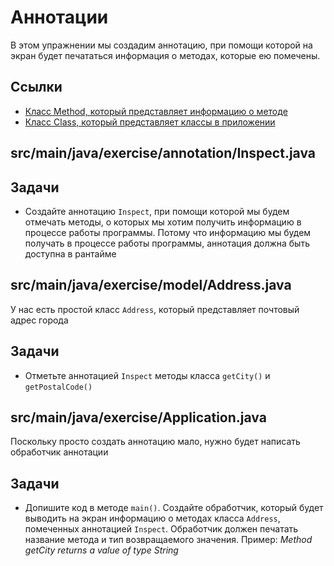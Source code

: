 # Аннотации

В этом упражнении мы создадим аннотацию, при помощи которой на экран будет печататься информация о методах, которые ею помечены.

## Ссылки

* [Класс Method, который представляет информацию о методе](https://docs.oracle.com/javase/8/docs/api/java/lang/reflect/Method.html)
* [Класс Class, который представляет классы в приложении](https://docs.oracle.com/javase/8/docs/api/java/lang/Class.html)

## src/main/java/exercise/annotation/Inspect.java

## Задачи

* Создайте аннотацию `Inspect`, при помощи которой мы будем отмечать методы, о которых мы хотим получить информацию в процессе работы программы. Потому что информацию мы будем получать в процессе работы программы, аннотация должна быть доступна в рантайме

## src/main/java/exercise/model/Address.java

У нас есть простой класс `Address`, который представляет почтовый адрес города

## Задачи

* Отметьте аннотацией `Inspect` методы класса `getCity()` и `getPostalCode()`

## src/main/java/exercise/Application.java

Поскольку просто создать аннотацию мало, нужно будет написать обработчик аннотации

## Задачи

* Допишите код в методе `main()`. Создайте обработчик, который будет выводить на экран информацию о методах класса `Address`, помеченных аннотацией `Inspect`. Обработчик должен печатать название метода и тип возвращаемого значения. Пример: *Method getCity returns a value of type String*
